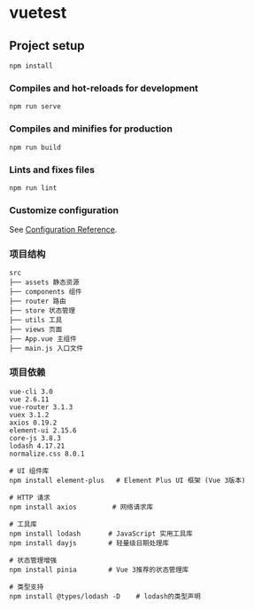 # vuetest

## Project setup
```
npm install
```

### Compiles and hot-reloads for development
```
npm run serve
```

### Compiles and minifies for production
```
npm run build
```

### Lints and fixes files
```
npm run lint
```

### Customize configuration
See [Configuration Reference](https://cli.vuejs.org/config/).

### 项目结构
```
src
├── assets 静态资源
├── components 组件
├── router 路由
├── store 状态管理
├── utils 工具
├── views 页面
├── App.vue 主组件
├── main.js 入口文件
```

### 项目依赖
```
vue-cli 3.0
vue 2.6.11
vue-router 3.1.3
vuex 3.1.2
axios 0.19.2
element-ui 2.15.6
core-js 3.8.3  
lodash 4.17.21
normalize.css 8.0.1

# UI 组件库
npm install element-plus   # Element Plus UI 框架 (Vue 3版本)

# HTTP 请求
npm install axios         # 网络请求库

# 工具库
npm install lodash       # JavaScript 实用工具库
npm install dayjs        # 轻量级日期处理库

# 状态管理增强
npm install pinia        # Vue 3推荐的状态管理库

# 类型支持
npm install @types/lodash -D    # lodash的类型声明
```
